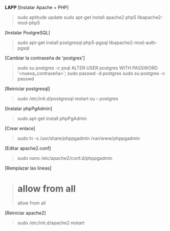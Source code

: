 
  **LAPP**
[Instalar Apache + PHP]
>sudo aptitude update
>sudo apt-get install apache2 php5 libapache2-mod-php5

[Instalar PostgreSQL]
>sudo apt-get install postgresql php5-pgsql libapache2-mod-auth-pgsql

[Cambiar la contraseña de 'postgres']
>sudo su postgres -c psql
>ALTER USER postgres WITH PASSWORD '<nueva_contraseña>';
>sudo passwd -d postgres
>sudo su postgres -c passwd

[Reiniciar postgresql]
>sudo /etc/init.d/postgresql restart
>su – postgres

[Instalar phpPgAdmin]
>sudo apt-get install phpPgAdmin

[Crear enlace]
>sudo ln -s /usr/share/phppgadmin /var/www/phppgadmin

[Editar apache2.conf]
>sudo nano /etc/apache2/conf.d/phppgadmin

[Remplazar las lineas]
># allow from all
>allow from all

[Reiniciar apache2]
>sudo /etc/init.d/apache2 restart

